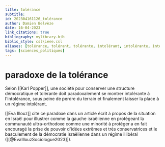 ```yaml
---
title: tolérance
subtitle:
id: 202304161126_tolérance
author: Damien Belvèze
date: 16-04-2023
link_citations: true
bibliography: mylibrary.bib
biblio_style: csl\ieee.csl
aliases: [tolérance, tolérant, tolérante, intolérant, intolérante, intolérants, intolérantes, intolérance]
tags: [sciences_politiques]
---
```


# paradoxe de la tolérance

Selon [[Karl Popper]], une société pour conserver une structure démocratique et tolérante doit paradoxalement se montrer intolérante à l'intolérance, sous peine de perdre du terrain et finalement laisser la place à un régime intolérant.

[[Eva Illouz]] cite ce paradoxe dans un article écrit à propos de la situation en Israël pour illustrer comme la gauche israëlienne en protégeant la communauté ultra-orthodoxe comme une minorité à protéger a en fait encouragé la prise de pouvoir d'idées extrêmes et très conservatrices et le basculement de la démocratie israëlienne dans un régime illibéral ([[@EvaIllouzSociologue2023]]).








